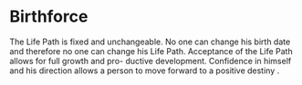 # Birthforce
The Life Path is fixed and unchangeable. No one can change his birth date and therefore no one can change his Life Path. Acceptance of the Life Path allows for full growth and pro- ductive development. Confidence in himself and his direction allows a person to move forward to a positive destiny .
